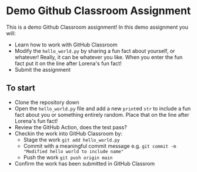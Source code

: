 # Demo Github Classroom Assignment

This is a demo Github Classroom assignment! In this demo assignment you will:

- Learn how to work with GitHub Classroom
- Modify the `hello_world.py` by sharing a fun fact about yourself, or whatever! Really, it can be whatever you like. When you enter the fun fact put it on the line after Lorena's fun fact!
- Submit the assignment

## To start

- Clone the repository down
- Open the `hello_world.py` file and add a new `print`ed `str` to include a fun fact about you or something entirely random. Place that on the line after Lorena's fun fact! 
- Review the GitHub Action, does the test pass?
- Checkin the work into GitHub Classroom by:
    - Stage the work `git add hello_world.py`
    - Commit with a meaningful commit message e.g. `git commit -m "Modified hello world to include name"` 
    - Push the work `git push origin main`
- Confirm the work has been submitted in GitHub Classrom
